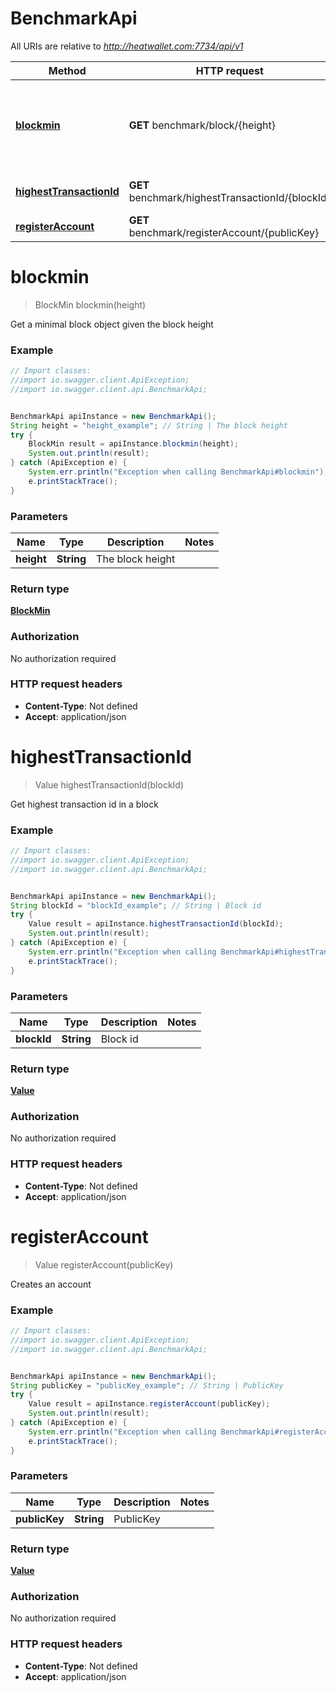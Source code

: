 # BenchmarkApi

All URIs are relative to *http://heatwallet.com:7734/api/v1*

Method | HTTP request | Description
------------- | ------------- | -------------
[**blockmin**](BenchmarkApi.md#blockmin) | **GET** benchmark/block/{height} | Get a minimal block object given the block height
[**highestTransactionId**](BenchmarkApi.md#highestTransactionId) | **GET** benchmark/highestTransactionId/{blockId} | Get highest transaction id in a block
[**registerAccount**](BenchmarkApi.md#registerAccount) | **GET** benchmark/registerAccount/{publicKey} | Creates an account

<a name="blockmin"></a>
# **blockmin**
> BlockMin blockmin(height)

Get a minimal block object given the block height

### Example
```java
// Import classes:
//import io.swagger.client.ApiException;
//import io.swagger.client.api.BenchmarkApi;


BenchmarkApi apiInstance = new BenchmarkApi();
String height = "height_example"; // String | The block height
try {
    BlockMin result = apiInstance.blockmin(height);
    System.out.println(result);
} catch (ApiException e) {
    System.err.println("Exception when calling BenchmarkApi#blockmin");
    e.printStackTrace();
}
```

### Parameters

Name | Type | Description  | Notes
------------- | ------------- | ------------- | -------------
 **height** | **String**| The block height |

### Return type

[**BlockMin**](BlockMin.md)

### Authorization

No authorization required

### HTTP request headers

 - **Content-Type**: Not defined
 - **Accept**: application/json

<a name="highestTransactionId"></a>
# **highestTransactionId**
> Value highestTransactionId(blockId)

Get highest transaction id in a block

### Example
```java
// Import classes:
//import io.swagger.client.ApiException;
//import io.swagger.client.api.BenchmarkApi;


BenchmarkApi apiInstance = new BenchmarkApi();
String blockId = "blockId_example"; // String | Block id
try {
    Value result = apiInstance.highestTransactionId(blockId);
    System.out.println(result);
} catch (ApiException e) {
    System.err.println("Exception when calling BenchmarkApi#highestTransactionId");
    e.printStackTrace();
}
```

### Parameters

Name | Type | Description  | Notes
------------- | ------------- | ------------- | -------------
 **blockId** | **String**| Block id |

### Return type

[**Value**](Value.md)

### Authorization

No authorization required

### HTTP request headers

 - **Content-Type**: Not defined
 - **Accept**: application/json

<a name="registerAccount"></a>
# **registerAccount**
> Value registerAccount(publicKey)

Creates an account

### Example
```java
// Import classes:
//import io.swagger.client.ApiException;
//import io.swagger.client.api.BenchmarkApi;


BenchmarkApi apiInstance = new BenchmarkApi();
String publicKey = "publicKey_example"; // String | PublicKey
try {
    Value result = apiInstance.registerAccount(publicKey);
    System.out.println(result);
} catch (ApiException e) {
    System.err.println("Exception when calling BenchmarkApi#registerAccount");
    e.printStackTrace();
}
```

### Parameters

Name | Type | Description  | Notes
------------- | ------------- | ------------- | -------------
 **publicKey** | **String**| PublicKey |

### Return type

[**Value**](Value.md)

### Authorization

No authorization required

### HTTP request headers

 - **Content-Type**: Not defined
 - **Accept**: application/json

